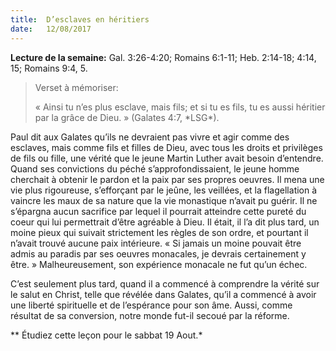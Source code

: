 ```yaml
---
title:  D’esclaves en héritiers
date:   12/08/2017
---
```


**Lecture de la semaine:**
Gal. 3:26-4:20; Romains 6:1-11; Heb. 2:14-18; 4:14, 15; Romains 9:4, 5.

><p>Verset à mémoriser:</p>
>« Ainsi tu n’es plus esclave, mais fils; et si tu es fils, tu es aussi héritier par la grâce de Dieu. » (Galates 4:7,  *LSG*).

Paul dit aux Galates qu’ils ne devraient pas vivre et agir comme des esclaves, mais comme fils et filles de Dieu,  avec tous les droits et privilèges de fils ou fille, une vérité que le jeune Martin Luther avait besoin d’entendre.  Quand ses convictions du péché s’approfondissaient, le jeune homme cherchait à obtenir le pardon et la paix par ses propres oeuvres. Il mena une vie plus rigoureuse, s’efforçant par le jeûne, les veillées, et la flagellation  à vaincre les maux de sa nature que la vie monastique n’avait pu guérir. Il ne s’épargna aucun sacrifice par  lequel il pourrait atteindre cette pureté du coeur qui lui permettrait d’être agréable à Dieu. Il était, il l’a dit plus  tard, un moine pieux qui suivait strictement les règles de son ordre, et pourtant il n’avait trouvé aucune paix  intérieure. « Si jamais un moine pouvait être admis au paradis par ses oeuvres monacales, je devrais  certainement y être. » Malheureusement, son expérience monacale ne fut qu’un échec. 

C’est seulement plus tard, quand il a commencé à comprendre la vérité sur le salut en Christ, telle que révélée  dans Galates, qu’il a commencé à avoir une liberté spirituelle et de l’espérance pour son âme. Aussi, comme  résultat de sa conversion, notre monde fut-il secoué par la réforme. 

** Étudiez cette leçon pour le sabbat 19 Aout.*